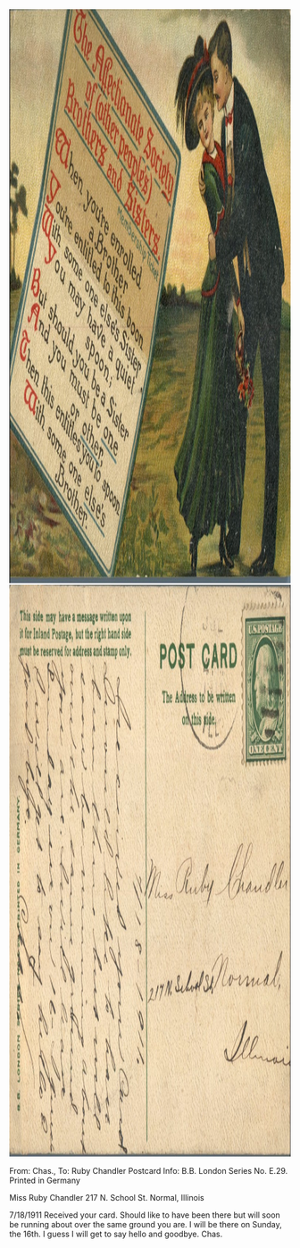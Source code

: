 <html><body><a href="/wp-content/uploads/2014/04/postcard-2014-20140425_17263445_0098.jpg"><img class="alignnone size-full wp-image-390" src="/wp-content/uploads/2014/04/postcard-2014-20140425_17263445_0098.jpg" alt="postcard-2014-20140425_17263445_0098" width="1491" height="1028"></a> <a href="/wp-content/uploads/2014/04/postcard-2014-20140425_17264210_0099.jpg"><img class="alignnone size-full wp-image-391" src="/wp-content/uploads/2014/04/postcard-2014-20140425_17264210_0099.jpg" alt="postcard-2014-20140425_17264210_0099" width="1526" height="1024"></a>

From: Chas., To: Ruby Chandler
Postcard Info: B.B. London Series No. E.29. Printed in Germany

Miss Ruby Chandler
217 N. School St.
Normal, Illinois

7/18/1911
Received your card. Should like to have been there but will soon be running about over the same ground you are. I will be there on Sunday, the 16th. I guess I will get to say hello and goodbye.
Chas.

 </body></html>